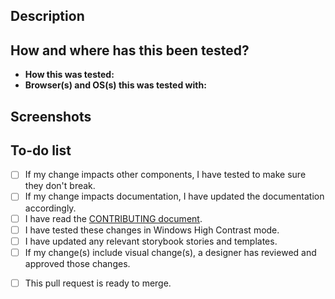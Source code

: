 <!-- Summarize your changes in the Title field -->

## Description

<!--
  Note: Before sending a pull request, make sure there's an issue for what you're changing
   - Search for issues: https://github.com/adobe/spectrum-css/issues
   - If there's no issue, file it: https://github.com/adobe/spectrum-css/issues/new/choose
-->
<!-- Describe what you changed and link to the relevant issue(s) (e.g., #000) -->

## How and where has this been tested?

-   **How this was tested:** <!-- Using steps in issue #000 -->
-   **Browser(s) and OS(s) this was tested with:** <!-- Chrome 75.0.3770.142 on Win 10 -->

## Screenshots

<!-- If applicable, add screenshots to show what you changed -->

## To-do list

<!-- Put an "x" to indicate you've done each of the following -->

-   [ ] If my change impacts other components, I have tested to make sure they don't break.
-   [ ] If my change impacts documentation, I have updated the documentation accordingly.
-   [ ] I have read the [CONTRIBUTING document](/.github/CONTRIBUTING.md).
-   [ ] I have tested these changes in Windows High Contrast mode.
-   [ ] I have updated any relevant storybook stories and templates.
-   [ ] If my change(s) include visual change(s), a designer has reviewed and approved those changes.
<!-- If this pull request isn't ready, add any remaining tasks here -->
-   [ ] This pull request is ready to merge.
